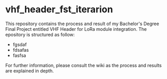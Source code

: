 # vhf_header_fst_iterarion
This repository contains  the process and result of my Bachelor's Degree Final Project entitled VHF Header for  LoRa module integration. The epository is structured as follow:
- fgsdaf
- fdsafas
- fasfsa

 For further information, please consult the wiki as the process and results are explained in depth.
